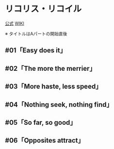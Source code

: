 # リコリス・リコイル

[公式](https://lycoris-recoil.com/) 
[WIKI](https://ja.wikipedia.org/wiki/%E3%83%AA%E3%82%B3%E3%83%AA%E3%82%B9%E3%83%BB%E3%83%AA%E3%82%B3%E3%82%A4%E3%83%AB) 

※ タイトルはAパートの開始直後

## #01「Easy does it」

## #02「The more the merrier」

## #03「More haste, less speed」

## #04「Nothing seek, nothing find」

## #05「So far, so good」

## #06「Opposites attract」
